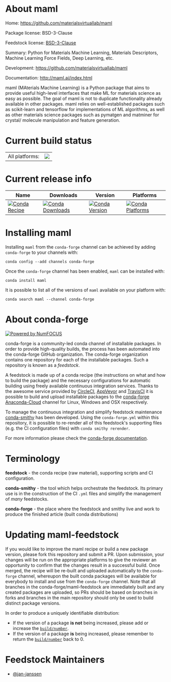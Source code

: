 About maml
==========

Home: https://github.com/materialsvirtuallab/maml

Package license: BSD-3-Clause

Feedstock license: [BSD-3-Clause](https://github.com/conda-forge/maml-feedstock/blob/master/LICENSE.txt)

Summary: Python for Materials Machine Learning, Materials Descriptors, Machine Learning Force Fields, Deep Learning, etc.

Development: https://github.com/materialsvirtuallab/maml

Documentation: http://maml.ai/index.html

maml (MAterials Machine Learning) is a Python package that
aims to provide useful high-level interfaces that make ML
for materials science as easy as possible.
The goal of maml is not to duplicate functionality already
available in other packages. maml relies on well-established
packages such as scikit-learn and tensorflow for
implementations of ML algorithms, as well as other materials
science packages such as pymatgen and matminer for crystal/
molecule manipulation and feature generation.


Current build status
====================


<table><tr><td>All platforms:</td>
    <td>
      <a href="https://dev.azure.com/conda-forge/feedstock-builds/_build/latest?definitionId=11383&branchName=master">
        <img src="https://dev.azure.com/conda-forge/feedstock-builds/_apis/build/status/maml-feedstock?branchName=master">
      </a>
    </td>
  </tr>
</table>

Current release info
====================

| Name | Downloads | Version | Platforms |
| --- | --- | --- | --- |
| [![Conda Recipe](https://img.shields.io/badge/recipe-maml-green.svg)](https://anaconda.org/conda-forge/maml) | [![Conda Downloads](https://img.shields.io/conda/dn/conda-forge/maml.svg)](https://anaconda.org/conda-forge/maml) | [![Conda Version](https://img.shields.io/conda/vn/conda-forge/maml.svg)](https://anaconda.org/conda-forge/maml) | [![Conda Platforms](https://img.shields.io/conda/pn/conda-forge/maml.svg)](https://anaconda.org/conda-forge/maml) |

Installing maml
===============

Installing `maml` from the `conda-forge` channel can be achieved by adding `conda-forge` to your channels with:

```
conda config --add channels conda-forge
```

Once the `conda-forge` channel has been enabled, `maml` can be installed with:

```
conda install maml
```

It is possible to list all of the versions of `maml` available on your platform with:

```
conda search maml --channel conda-forge
```


About conda-forge
=================

[![Powered by NumFOCUS](https://img.shields.io/badge/powered%20by-NumFOCUS-orange.svg?style=flat&colorA=E1523D&colorB=007D8A)](http://numfocus.org)

conda-forge is a community-led conda channel of installable packages.
In order to provide high-quality builds, the process has been automated into the
conda-forge GitHub organization. The conda-forge organization contains one repository
for each of the installable packages. Such a repository is known as a *feedstock*.

A feedstock is made up of a conda recipe (the instructions on what and how to build
the package) and the necessary configurations for automatic building using freely
available continuous integration services. Thanks to the awesome service provided by
[CircleCI](https://circleci.com/), [AppVeyor](https://www.appveyor.com/)
and [TravisCI](https://travis-ci.com/) it is possible to build and upload installable
packages to the [conda-forge](https://anaconda.org/conda-forge)
[Anaconda-Cloud](https://anaconda.org/) channel for Linux, Windows and OSX respectively.

To manage the continuous integration and simplify feedstock maintenance
[conda-smithy](https://github.com/conda-forge/conda-smithy) has been developed.
Using the ``conda-forge.yml`` within this repository, it is possible to re-render all of
this feedstock's supporting files (e.g. the CI configuration files) with ``conda smithy rerender``.

For more information please check the [conda-forge documentation](https://conda-forge.org/docs/).

Terminology
===========

**feedstock** - the conda recipe (raw material), supporting scripts and CI configuration.

**conda-smithy** - the tool which helps orchestrate the feedstock.
                   Its primary use is in the construction of the CI ``.yml`` files
                   and simplify the management of *many* feedstocks.

**conda-forge** - the place where the feedstock and smithy live and work to
                  produce the finished article (built conda distributions)


Updating maml-feedstock
=======================

If you would like to improve the maml recipe or build a new
package version, please fork this repository and submit a PR. Upon submission,
your changes will be run on the appropriate platforms to give the reviewer an
opportunity to confirm that the changes result in a successful build. Once
merged, the recipe will be re-built and uploaded automatically to the
`conda-forge` channel, whereupon the built conda packages will be available for
everybody to install and use from the `conda-forge` channel.
Note that all branches in the conda-forge/maml-feedstock are
immediately built and any created packages are uploaded, so PRs should be based
on branches in forks and branches in the main repository should only be used to
build distinct package versions.

In order to produce a uniquely identifiable distribution:
 * If the version of a package **is not** being increased, please add or increase
   the [``build/number``](https://conda.io/docs/user-guide/tasks/build-packages/define-metadata.html#build-number-and-string).
 * If the version of a package **is** being increased, please remember to return
   the [``build/number``](https://conda.io/docs/user-guide/tasks/build-packages/define-metadata.html#build-number-and-string)
   back to 0.

Feedstock Maintainers
=====================

* [@jan-janssen](https://github.com/jan-janssen/)

